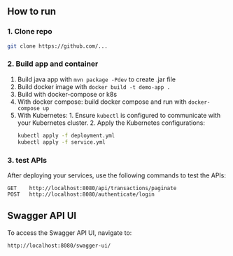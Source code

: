 ## How to run

### 1. Clone repo

```bash
git clone https://github.com/...
```

### 2. Build app and container

1. Build java app with `mvn package -Pdev` to create .jar file
2. Build docker image with `docker build -t demo-app .`
3. Build with docker-compose or k8s
  1. With docker compose: build docker compose and run with `docker-compose up`
  2. With Kubernetes:
    1. Ensure `kubectl` is configured to communicate with your Kubernetes cluster.
    2. Apply the Kubernetes configurations:
     ```bash
     kubectl apply -f deployment.yml
     kubectl apply -f service.yml
     ```

### 3. test APIs

After deploying your services, use the following commands to test the APIs:

```
GET    http://localhost:8080/api/transactions/paginate
POST   http://localhost:8080/authenticate/login
```

## Swagger API UI

To access the Swagger API UI, navigate to:

```
http://localhost:8080/swagger-ui/
```